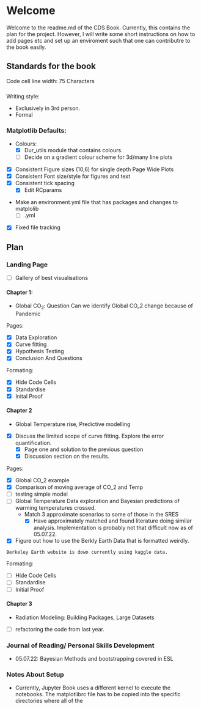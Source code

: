 # Welcome
Welcome to the readme.md of the CDS Book. Currently, this contains the plan for the project. However, I will write some short instructions on how to add pages etc and set up an enviroment such that one can contributre to the book easily. 

## Standards for the book
Code cell line width: 75 Characters
###
Writing style: 
- Exclusively in 3rd person.
- Formal
### Matplotlib Defaults:
- Colours:
    - [x] Dur_utils module that contains colours.
    - [ ] Decide on a gradient colour scheme for 3d/many line plots
- [x] Consistent Figure sizes (10,6) for single depth Page Wide Plots
- [x] Consistent Font size/style for figures and text 
- [x] Consistent tick spacing 
    - [x] Edit RCparams
- Make an environment.yml file that has packages and changes to matplolib 
    - [ ] .yml
- [x] Fixed file tracking

## Plan 
### Landing Page
- [ ] Gallery of best visualisations
#### Chapter 1:
- Global $\textrm{CO}_2$: Question Can we identify Global CO_2 change because of Pandemic 

Pages:
- [x] Data Exploration
- [x] Curve fitting
- [x] Hypothesis Testing 
- [x] Conclusion And Questions

Formating:
- [x] Hide Code Cells
- [x] Standardise
- [x] Inital Proof
#### Chapter 2
- Global Temperature rise, Predictive modelling 


- [x] Discuss the limited scope of curve fitting. Explore the error quantification.
    - [x] Page one and solution to the previous question
    - [x] Discussion section on the results.

Pages:
- [x] Global CO_2 example
- [x] Comparison of moving average of CO_2 and Temp
- [ ] testing simple model
- [ ] Global Temperature Data exploration and Bayesian predictions of warming temperatures crossed.
    - Match 3 approximate scenarios to some of those in the SRES
        - [x] Have approximately matched and found literature doing similar analysis. Implementation is probably not that difficult now as of 05.07.22. 

- [x] Figure out how to use the Berkly Earth Data that is formatted weirdly.
```{note}
Berkeley Earth website is down currently using kaggle data.
```

Formating:
- [ ] Hide Code Cells
- [ ] Standardise
- [ ] Initial Proof
#### Chapter 3
- Radiation Modeling: Building Packages, Large Datasets 
- [ ] refactoring the code from last year. 

### Journal of Reading/ Personal Skills Development
- 05.07.22: Bayesian Methods and bootstrapping covered in ESL

### Notes About Setup
- Currently, Jupyter Book uses a different kernel to execute the notebooks. The matplotlibrc file has to be copied into the specific directories where all of the 